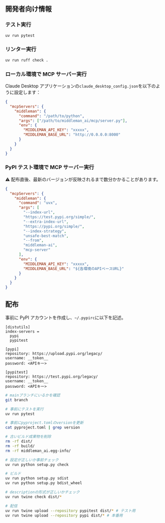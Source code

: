## 開発者向け情報

### テスト実行

```bash
uv run pytest
```

### リンター実行

```bash
uv run ruff check .
```

### ローカル環境で MCP サーバー実行

Claude Desktop アプリケーションの`claude_desktop_config.json`を以下のように設定します：

```json
{
  "mcpServers": {
    "middleman": {
      "command": "/path/to/python",
      "args": ["/path/to/middleman_ai/mcp/server.py"],
      "env": {
        "MIDDLEMAN_API_KEY": "xxxxx",
        "MIDDLEMAN_BASE_URL": "http://0.0.0.0:8000"
      }
    }
  }
}
```

### PyPI テスト環境で MCP サーバー実行

⚠ 配布直後、最新のバージョンが反映されるまで数分かかることがあります。

```json
{
  "mcpServers": {
    "middleman": {
      "command": "uvx",
      "args": [
        "--index-url",
        "https://test.pypi.org/simple/",
        "--extra-index-url",
        "https://pypi.org/simple/",
        "--index-strategy",
        "unsafe-best-match",
        "--from",
        "middleman-ai",
        "mcp-server"
      ],
      "env": {
        "MIDDLEMAN_API_KEY": "xxxxx",
        "MIDDLEMAN_BASE_URL": "${各環境のAPIベースURL}"
      }
    }
  }
}
```

## 配布

事前に PyPI アカウントを作成し、`~/.pypirc`に以下を記述。

```
[distutils]
index-servers =
  pypi
  pypitest

[pypi]
repository: https://upload.pypi.org/legacy/
username: __token__
password: <APIキー>

[pypitest]
repository: https://test.pypi.org/legacy/
username: __token__
password: <APIキー>
```

```bash
# mainブランチにいるかを確認
git branch

# 事前にテストを実行
uv run pytest

# 事前にpyproject.tomlのversionを更新
cat pyproject.toml | grep version

# 古いビルド成果物を削除
rm -rf dist/
rm -rf build/
rm -rf middleman_ai.egg-info/

# 設定が正しいか事前チェック
uv run python setup.py check

# ビルド
uv run python setup.py sdist
uv run python setup.py bdist_wheel

# descriptionの形式が正しいかチェック
uv run twine check dist/*

# 配信
uv run twine upload --repository pypitest dist/* # テスト用
uv run twine upload --repository pypi dist/* # 本番用
```
